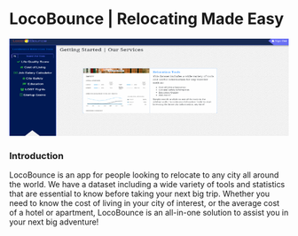 # LocoBounce | Relocating Made Easy

![preview](client/public/assets/images/LocoBounce.png)

### Introduction

<p>
    LocoBounce is an app for people looking to relocate to any city all around the world. We have a dataset including a wide variety of tools and statistics that are essential to know before taking your next big trip. Whether you need to know the cost of living in your city of interest, or the average cost of a hotel or apartment, LocoBounce is an all-in-one solution to assist you in your next big adventure!
</p>